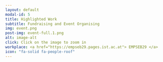 ```yaml
---
layout: default
modal-id: 5
title: Highlighted Work
subtitle: Fundraising and Event Organising
img: event.png
post-img: event-full.1.png
alt: image-alt
click: Click on the image to zoom in
workplace: <a href="https://empseb29.pages.ist.ac.at"> EMPSEB29 </a> 
icon: "fa-solid fa-people-roof"
---
```

